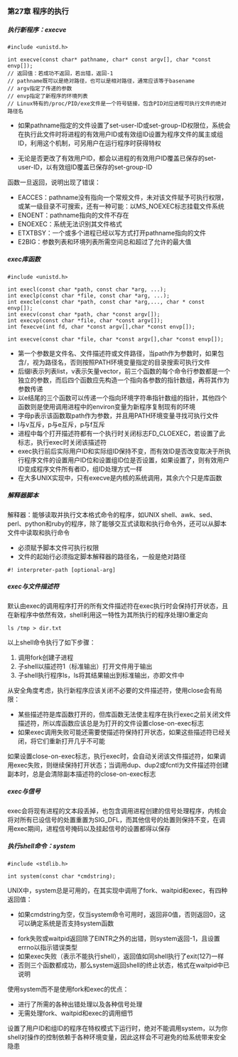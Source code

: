 ### 第27章 程序的执行

##### 执行新程序：execve

```
#include <unistd.h>

int execve(const char* pathname, char* const argv[], char *const envp[]);
// 返回值：若成功不返回，若出错，返回-1
// pathname既可以是绝对路径，也可以是相对路径，通常应该等于basename
// argv指定了传递的参数
// envp指定了新程序的环境列表
// Linux特有的/proc/PID/exe文件是一个符号链接，包含PID对应进程可执行文件的绝对路径名
```

* 如果pathname指定的文件设置了set-user-ID或set-group-ID权限位，系统会在执行此文件时将进程的有效用户ID或有效组ID设置为程序文件的属主或组ID，利用这个机制，可另用户在运行程序时获得特权

* 无论是否更改了有效用户ID，都会以进程的有效用户ID覆盖已保存的set-user-ID，以有效组ID覆盖已保存的set-group-ID

函数一旦返回，说明出现了错误：

* EACCES：pathname没有指向一个常规文件，未对该文件赋予可执行权限，或某一级目录不可搜索，还有一种可能：以MS_NOEXEC标志挂载文件系统
* ENOENT：pathname指向的文件不存在
* ENOEXEC：系统无法识别其文件格式
* ETXTBSY：一个或多个进程已经以写方式打开pathname指向的文件
* E2BIG：参数列表和环境列表所需空间总和超过了允许的最大值

##### exec库函数

```
#include <unistd.h>

int execl(const char *path, const char *arg, ...);
int execlp(const char *file, const char *arg, ...);
int execle(const char *path, const char *arg,..., char * const envp[]);
int execv(const char *path, char *const argv[]);
int execvp(const char *file, char *const argv[]);
int fexecve(int fd, char *const argv[],char *const envp[]);

int execve(const char *file, char *const argv[],char *const envp[]);
```

- 第一个参数是文件名、文件描述符或文件路径，当path作为参数时，如果包含/，视为路径名，否则按照PATH环境变量指定的目录搜索可执行文件
- 后缀l表示列表list，v表示矢量vector，前三个函数的每个命令行参数都是一个独立的参数，而后四个函数应先构造一个指向各参数的指针数组，再将其作为参数传递
- 以e结尾的三个函数可以传递一个指向环境字符串指针数组的指针，其他四个函数则是使用调用进程中的environ变量为新程序复制现有的环境
- 字母p表示该函数取path作为参数，并且用PATH环境变量寻找可执行文件
- l与v互斥，p与e互斥，p与f互斥
- 进程中每个打开描述符都有一个执行时关闭标志FD_CLOEXEC，若设置了此标志，执行exec时关闭该描述符
- exec执行前后实际用户ID和实际组ID保持不变，而有效ID是否改变取决于所执行程序文件的设置用户ID位和设置组ID位是否设置，如果设置了，则有效用户ID变成程序文件所有者ID，组ID处理方式一样
- 在大多UNIX实现中，只有execve是内核的系统调用，其余六个只是库函数

##### 解释器脚本

解释器：能够读取并执行文本格式命令的程序，如UNIX shell、awk、sed、perl、python和ruby的程序，除了能够交互式读取和执行命令外，还可以从脚本文件中读取和执行命令

* 必须赋予脚本文件可执行权限
* 文件的起始行必须指定脚本解释器的路径名，一般是绝对路径

```
#! interpreter-path [optional-arg]
```

##### exec与文件描述符

默认由exec的调用程序打开的所有文件描述符在exec执行时会保持打开状态，且在新程序中依然有效，shell利用这一特性为其所执行的程序处理IO重定向

```
ls /tmp > dir.txt
```

以上shell命令执行了如下步骤：

1. 调用fork创建子进程
2. 子shell以描述符1（标准输出）打开文件用于输出
3. 子shell执行程序ls，ls将其结果输出到标准输出，亦即文件中

从安全角度考虑，执行新程序应该关闭不必要的文件描述符，使用close会有局限：

* 某些描述符是库函数打开的，但库函数无法使主程序在执行exec之前关闭文件描述符，所以库函数应该总是为打开的文件设置close-on-exec标志
* 如果exec调用失败可能还需要使描述符保持打开状态，如果这些描述符已经关闭，将它们重新打开几乎不可能

如果设置close-on-exec标志，执行exec时，会自动关闭该文件描述符，如果调用exec失败，则继续保持打开状态；当调用dup、dup2或fcntl为文件描述符创建副本时，总是会清除副本描述符的close-on-exec标志

##### exec与信号

exec会将现有进程的文本段丢掉，也包含调用进程创建的信号处理程序，内核会将对所有已设信号的处置重置为SIG_DFL，而其他信号的处置则保持不变，在调用exec期间，进程信号掩码以及挂起信号的设置都得以保存

##### 执行shell命令：system

```
#include <stdlib.h>

int system(const char *cmdstring);
```

UNIX中，system总是可用的，在其实现中调用了fork、waitpid和exec，有四种返回值：

* 如果cmdstring为空，仅当system命令可用时，返回非0值，否则返回0，这可以确定系统是否支持system函数

- fork失败或waitpid返回除了EINTR之外的出错，则system返回-1，且设置errno以指示错误类型
- 如果exec失败（表示不能执行shell），返回值如同shell执行了exit(127)一样
- 否则三个函数都成功，那么system返回shell的终止状态，格式在waitpid中已说明

使用system而不是使用fork和exec的优点：

* 进行了所需的各种出错处理以及各种信号处理
* 无需处理fork、waitpid和exec的调用细节

设置了用户ID和组ID的程序在特权模式下运行时，绝对不能调用system，以为你shell对操作的控制依赖于各种环境变量，因此这样会不可避免的给系统带来安全隐患

